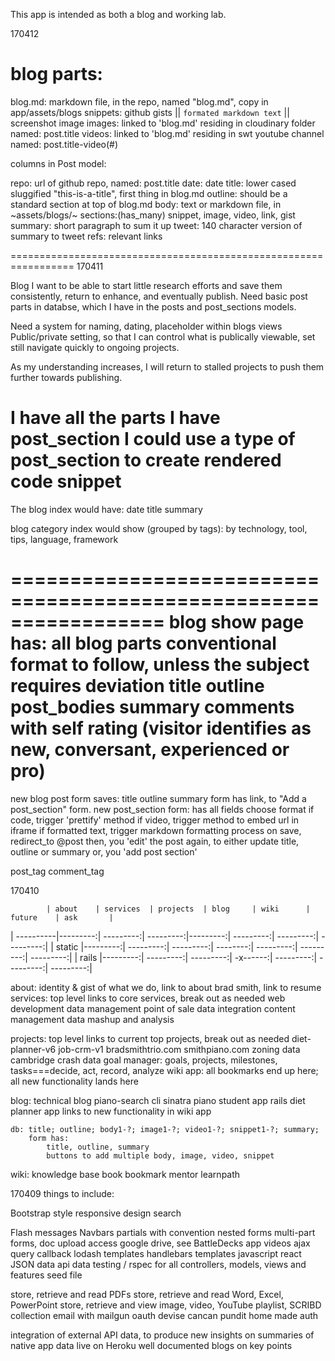 This app is intended as both a blog and working lab.

170412

blog parts:
=================================================================
blog.md:    markdown file, in the repo, named "blog.md", copy in app/assets/blogs
snippets:   github gists || ```formated markdown text``` || screenshot image
images:     linked to 'blog.md' residing in cloudinary folder named: post.title
videos:     linked to 'blog.md' residing in swt youtube channel named: post.title-video(#)

columns in Post model: 

repo:       url of github repo, named: post.title
date:       date
title:      lower cased sluggified "this-is-a-title", first thing in blog.md
outline:    should be a standard section at top of blog.md
body:       text or markdown file, in ~assets/blogs/~
sections:(has_many) snippet, image, video, link, gist
summary:    short paragraph to sum it up
tweet:      140 character version of summary to tweet
refs:       relevant links

=================================================================
170411

Blog
I want to be able to start little research efforts and save them consistently, return to enhance, and eventually publish.
Need basic post parts in databse, which I have in the posts and post_sections models.

Need a system for naming, dating, placeholder within blogs views
Public/private setting, so that I can control what is publically viewable, set still navigate quickly to ongoing projects.

As my understanding increases, I will return to stalled projects to push them further towards publishing.

I have all the parts
I have post_section
I could use a type of post_section to create rendered code snippet
=================================================================
The blog index would have:
date
    title
        summary

blog category index would show (grouped by tags):
    by technology, tool, tips, language, framework

=================================================================
blog show page has:
    all blog parts
    conventional format to follow, unless the subject requires deviation
    title
    outline
    post_bodies
    summary
    comments with self rating (visitor identifies as new, conversant, experienced or pro)
=================================================================

new blog post
form saves:
    title
    outline
    summary
form has link, to "Add a post_section" form.
new post_section form:
    has all fields
    choose format
        if code, trigger 'prettify' method
        if video, trigger method to embed url in iframe
        if formatted text, trigger markdown formatting process
    on save, redirect_to @post
then, 
you 'edit' the post again, to either update title, outline or summary
or, you 'add post section'

post_tag
comment_tag







170410

            | about    | services  | projects  | blog     | wiki      | future    | ask       |
| ----------|---------:| ---------:| ---------:|---------:| ---------:| ---------:| ---------:|
| static    |---------:| ---------:| ---------:| --------:| ---------:| ---------:| ---------:|
| rails     |---------:| ---------:| ---------:| -x------:| ---------:| ---------:| ---------:|

about: identity & gist of what we do, link to about brad smith, link to resume
services: top level links to core services, break out as needed
    web development
    data management
    point of sale data integration
    content management
    data mashup and analysis

projects: top level links to current top projects, break out as needed
    diet-planner-v6
    job-crm-v1
    bradsmithtrio.com
    smithpiano.com
    zoning data
    cambridge crash data
    goal manager: goals, projects, milestones, tasks===decide, act, record, analyze
    wiki app: all bookmarks end up here; all new functionality lands here

blog: technical blog
    piano-search cli
    sinatra piano student app
    rails diet planner app
    links to new functionality in wiki app


    db: title; outline; body1-?; image1-?; video1-?; snippet1-?; summary;
        form has: 
            title, outline, summary
            buttons to add multiple body, image, video, snippet

wiki: knowledge base
    book
    bookmark
    mentor
    learnpath


170409
things to include: 

Bootstrap style
responsive design
search 

Flash messages
Navbars
partials with convention
nested forms
multi-part forms, doc upload
access google drive, see BattleDecks app videos
ajax query callback 
lodash templates
handlebars templates
javascript
react
JSON data
api data
testing / rspec for all controllers, models, views and features
seed file

store, retrieve and read PDFs
store, retrieve and read Word, Excel, PowerPoint
store, retrieve and view image, video, YouTube playlist, SCRIBD collection
email with mailgun
oauth
devise
cancan
pundit
home made auth

integration of external API data, to produce new insights on summaries of native app data
live on Heroku
well documented
blogs on key points